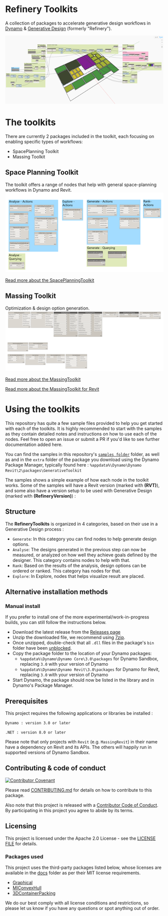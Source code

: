 # Refinery Toolkits

A collection of packages to accelerate generative design workflows in [Dynamo](http://www.dynamobim.org) & [Generative Design](https://www.autodesk.com/solutions/generative-design/architecture-engineering-construction) (formerly "Refinery").

![Space Planning Toolkit floorplan layout](samples/SpacePlanning/SpacePlanningToolkit_floorplan_layout.png)

# The toolkits
There are currently 2 packages included in the toolkit, each focusing on enabling specific types of workflows:
- SpacePlanning Toolkit
- Massing Toolkit

## Space Planning Toolkit
The toolkit offers a range of nodes that help with general space-planning workflows in Dynamo and Revit.  
![Space Planning Toolkit package nodes](docs/images/SpacePlanningToolkit.png)

[Read more about the SpacePlanningToolkit](src/SpacePlanning)

## Massing Toolkit
Optimization & design option generation.
![Massing Toolkit package nodes](docs/images/MassingToolkit.png)

[Read more about the MassingToolkit](src/MassingSandbox)

[Read more about the MassingToolkit for Revit](src/MassingRevit)

# Using the toolkits
This repository has quite a few sample files provided to help you get started with each of the toolkits. It is highly recommended to start with the samples as they contain detailed notes and instructions on how to use each of the nodes. 
Feel free to open an issue or submit a PR if you'd like to see further documentation added here.

You can find the samples in this repository's [`samples folder`](./samples) folder, as well as and in the `extra` folder of the package you download using the Dynamo Package Manager, typically found here : `%appdata%\Dynamo\Dynamo Revit\2\packages\GenerativeToolkit`

The samples shows a simple example of how each node in the toolkit works. Some of the samples will have a Revit version (marked with __(RVT)__), and some also have a version setup to be used with Generative Design (marked with __(RefineryVersion)__) :

## Structure
The __RefineryToolkits__ is organized in 4 categories, based on their use in a Generative Design process :
- `Generate`: In this category you can find nodes to help generate design options.
- `Analyse`: The designs generated in the previous step can now be measured, or analyzed on how well they achieve goals defined by the designer. This category contains nodes to help with that.
- `Rank`: Based on the results of the analysis, design options can be ordered or ranked. This category has nodes for that.
- `Explore`: In Explore, nodes that helps visualize result are placed. 

## Alternative installation methods

### Manual install
If you prefer to install one of the more experimental/work-in-progress builds, you can still follow the instructions below.

- Download the latest release from the [Releases page](https://github.com/DynamoDS/RefineryToolkits/releases)
- Unzip the downloaded file, we recommend using [7zip](https://www.7-zip.org/download.html).
- Once unzipped, double-check that all `.dll` files in the package's `bin` folder have been [unblocked](https://blogs.msdn.microsoft.com/delay/p/unblockingdownloadedfile/).
- Copy the package folder to the location of your Dynamo packages:
    - `%appdata%\Dynamo\Dynamo Core\3.0\packages` for Dynamo Sandbox, replacing `3.0` with your version of Dynamo
    - `%appdata%\Dynamo\Dynamo Revit\3.0\packages` for Dynamo for Revit, replacing `3.0` with your version of Dynamo
- Start Dynamo, the package should now be listed in the library and in Dynamo's Package Manager.

## Prerequisites

This project requires the following applications or libraries be installed :

```
Dynamo : version 3.0 or later
```
```
.NET : version 8.0 or later
```

Please note that only projects with `Revit` (e.g. `MassingRevit`) in their name have a dependency on Revit and its APIs. The others will happily run in supported versions of Dynamo Sandbox.

## Contributing & code of conduct
[![Contributor Covenant](https://img.shields.io/badge/Contributor%20Covenant-v1.4%20adopted-ff69b4.svg)](docs/CODE_OF_CONDUCT.md)

Please read [CONTRIBUTING.md](docs/CONTRIBUTING.md) for details on how to contribute to this package.

Also note that this project is released with a [Contributor Code of Conduct](docs/CODE_OF_CONDUCT.md). By participating in this project you agree to abide by its terms.

## Licensing

This project is licensed under the Apache 2.0 License - see the [LICENSE FILE](./LICENSE) for details.

### Packages used

This project uses the third-party packages listed below, whose licenses are available in the [docs](docs) folder as per their MIT license requirements.

- [Graphical](https://github.com/alvpickmans/Graphical)
- [MIConvexHull](https://github.com/DesignEngrLab/MIConvexHull)
- [3DContainerPacking](https://github.com/davidmchapman/3DContainerPacking)

We do our best comply with all license conditions and restrictions, so please let us know if you have any questions or spot anything out of order.
